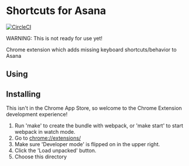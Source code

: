 # Shortcuts for Asana

[![CircleCI](https://circleci.com/gh/apiology/shortcuts_for_asana.svg?style=svg)](https://circleci.com/gh/apiology/shortcuts_for_asana)

WARNING: This is not ready for use yet!

Chrome extension which adds missing keyboard shortcuts/behavior to Asana

## Using

## Installing

This isn't in the Chrome App Store, so welcome to the Chrome Extension
development experience!

1. Run 'make' to create the bundle with webpack, or 'make start' to
   start webpack in watch mode.
2. Go to [chrome://extensions/](chrome://extensions/)
3. Make sure 'Developer mode' is flipped on in the upper right.
4. Click the 'Load unpacked' button.
5. Choose this directory
